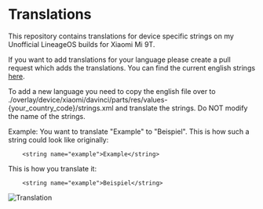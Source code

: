 Translations
=========================================

This repository contains translations for device specific strings on my Unofficial LineageOS builds for Xiaomi Mi 9T.

If you want to add translations for your language please create a pull request which adds the translations.
You can find the current english strings [here](https://github.com/xiaomi-sm6150/android_device_xiaomi_davinci/blob/lineage-18.1/motor/res/values/strings.xml).

To add a new language you need to copy the english file over to ./overlay/device/xiaomi/davinci/parts/res/values-{your_country_code}/strings.xml and translate the strings. Do NOT modify the name of the strings.

Example:
You want to translate "Example" to "Beispiel".
This is how such a string could look like originally:
```
    <string name="example">Example</string>
```
This is how you translate it:
```
    <string name="example">Beispiel</string>
```

![Translation](https://media.giphy.com/media/vrcxO2t1CLV0k/giphy.gif)
